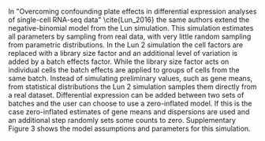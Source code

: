 In "Overcoming confounding plate effects in differential expression analyses of single-cell RNA-seq data" \cite{Lun_2016} the same authors extend the negative-binomial model from the Lun simulation. This simulation estimates all parameters by sampling from real data, with very little random sampling from parametric distributions. In the Lun 2 simulation the cell factors are replaced with a library size factor and an additional level of variation is added by a batch effects factor. While the library size factor acts on individual cells the batch effects are applied to groups of cells from the same batch. Instead of simulating preliminary values, such as gene means, from statistical distributions the Lun 2 simulation samples them directly from a real dataset. Differential expression can be added between two sets of batches and the user can choose to use a zero-inflated model. If this is the case zero-inflated estimates of gene means and dispersions are used and an additional step randomly sets some counts to zero. Supplementary Figure 3 shows the model assumptions and parameters for this simulation.
